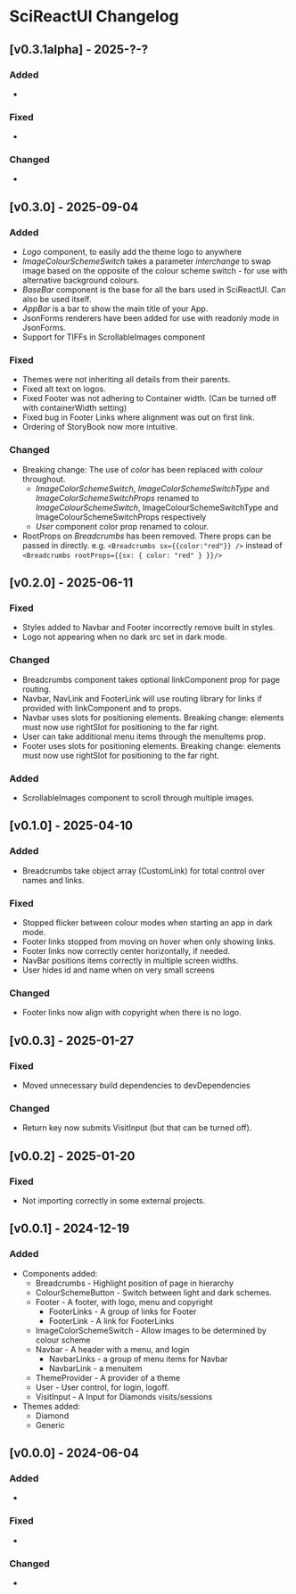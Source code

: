 SciReactUI Changelog
====================

[v0.3.1alpha] - 2025-?-?
------------------------

### Added
- 

### Fixed
-  

### Changed
- 

[v0.3.0] - 2025-09-04
---------------------

### Added
- *Logo* component, to easily add the theme logo to anywhere
- *ImageColourSchemeSwitch* takes a parameter *interchange* to swap image based on the opposite 
of the colour scheme switch - for use with alternative background colours.
- *BaseBar* component is the base for all the bars used in SciReactUI. Can also be used itself.
- *AppBar* is a bar to show the main title of your App.
- JsonForms renderers have been added for use with readonly mode in JsonForms.
- Support for TIFFs in ScrollableImages component

### Fixed
- Themes were not inheriting all details from their parents.
- Fixed alt text on logos.
- Fixed Footer was not adhering to Container width. (Can be turned off with containerWidth setting)
- Fixed bug in Footer Links where alignment was out on first link.
- Ordering of StoryBook now more intuitive.


### Changed
- Breaking change: The use of *color* has been replaced with *colour* throughout. 
  - *ImageColorSchemeSwitch*, *ImageColorSchemeSwitchType* and *ImageColorSchemeSwitchProps* 
  renamed to *ImageColourSchemeSwitch*, ImageColourSchemeSwitchType and ImageColourSchemeSwitchProps respectively 
  - *User* component color prop renamed to colour.
- RootProps on *Breadcrumbs* has been removed. There props can be passed in directly. 
e.g. `<Breadcrumbs sx={{color:"red"}} />` instead of `<Breadcrumbs rootProps={{sx: { color: "red" } }}/>` 


[v0.2.0] - 2025-06-11
---------------------

### Fixed
- Styles added to Navbar and Footer incorrectly remove built in styles.
- Logo not appearing when no dark src set in dark mode.

### Changed
- Breadcrumbs component takes optional linkComponent prop for page routing. 
- Navbar, NavLink and FooterLink will use routing library for links if provided with linkComponent and to props.
- Navbar uses slots for positioning elements. Breaking change: elements must now use rightSlot for positioning to the far right.
- User can take additional menu items through the menuItems prop.
- Footer uses slots for positioning elements. Breaking change: elements must now use rightSlot for positioning to the far right.

### Added
- ScrollableImages component to scroll through multiple images.


[v0.1.0] - 2025-04-10
---------------------

### Added
- Breadcrumbs take object array (CustomLink) for total control over names and links.

### Fixed
- Stopped flicker between colour modes when starting an app in dark mode.
- Footer links stopped from moving on hover when only showing links.
- Footer links now correctly center horizontally, if needed.
- NavBar positions items correctly in multiple screen widths.
- User hides id and name when on very small screens

### Changed
- Footer links now align with copyright when there is no logo.


[v0.0.3] - 2025-01-27
--------------------

### Fixed
- Moved unnecessary build dependencies to devDependencies

### Changed
- Return key now submits VisitInput (but that can be turned off).


[v0.0.2] - 2025-01-20
--------------------

### Fixed
- Not importing correctly in some external projects.


[v0.0.1] - 2024-12-19
--------------------
### Added
- Components added:
  - Breadcrumbs - Highlight position of page in hierarchy
  - ColourSchemeButton - Switch between light and dark schemes.
  - Footer - A footer, with logo, menu and copyright
    - FooterLinks - A group of links for Footer
    - FooterLink - A link for FooterLinks
  - ImageColorSchemeSwitch - Allow images to be determined by colour scheme
  - Navbar - A header with a menu, and login
    - NavbarLinks - a group of menu items for Navbar
    - NavbarLink - a menuitem
  - ThemeProvider - A provider of a theme
  - User - User control, for login, logoff.
  - VisitInput - A Input for Diamonds visits/sessions
- Themes added:
  - Diamond
  - Generic


[v0.0.0] - 2024-06-04
--------------------

### Added
- 

### Fixed
- 

### Changed
-